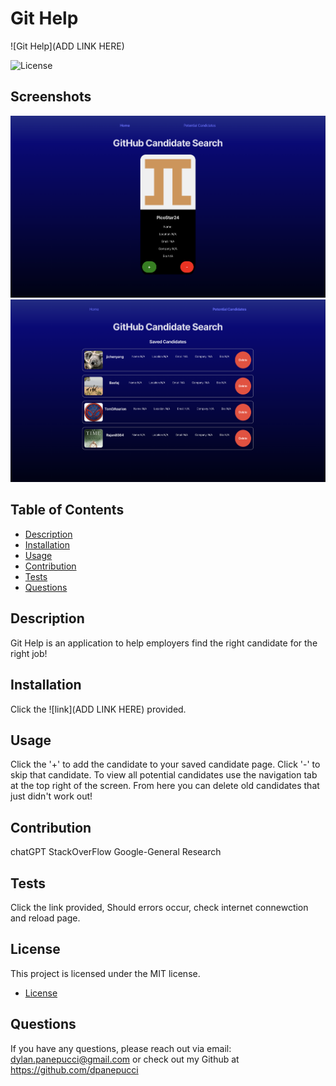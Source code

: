 
# Git Help

![Git Help](ADD LINK HERE)

![License](https://img.shields.io/badge/license-MIT-blue.svg)

## Screenshots

![Screenshot](./Assets/Candidate-Front.png 'Landing Page')
![Screenshot](./Assets/Candidate-Back.png 'Saved Candidates Tab')

## Table of Contents
- [Description](#description)
- [Installation](#installation)
- [Usage](#usage)
- [Contribution](#contribution)
- [Tests](#tests)
- [Questions](#questions)

## Description
Git Help is an application to help employers find the right candidate for the right job!

## Installation
Click the ![link](ADD LINK HERE) provided.

## Usage
Click the '+' to add the candidate to your saved candidate page. Click '-' to skip that candidate. To view all potential candidates use the navigation tab at the top right of the screen. From here you can delete old candidates that just didn't work out!

## Contribution
chatGPT StackOverFlow Google-General Research

## Tests
Click the link provided, Should errors occur, check internet connewction and reload page.

## License
This project is licensed under the MIT license. 
* [License](https://opensource.org/licenses/MIT)

## Questions
If you have any questions, please reach out via email: dylan.panepucci@gmail.com or check out my Github at https://github.com/dpanepucci